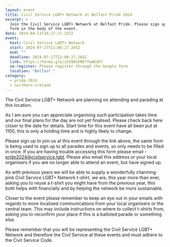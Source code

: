 ```yaml
---
layout: event
title: Civil Service LGBT+ Network at Belfast Pride 2024
excerpt: >
  Join the Civil Service LGBT+ Network at Belfast Pride. Please sign up with the
  form in the body of the event.
date: 2024-04-11T10:27:27.237Z
event:
  host: Civil Service LGBT+ Network
  start: 2024-07-27T11:00:27.245Z
  end: ""
  deadline: 2024-07-17T12:00:27.265Z
  link: https://forms.gle/Jo594SFMEYfwdKSK7
  no-register: Please register through the Google form
  location: "Belfast "
category:
  - pride-2024
  - northern-ireland
---
```

The Civil Service LGBT+ Network are planning on attending and parading at this location.

As I am sure you can appreciate organising such participation takes time and our final plans for the day are not yet finalised. Please check back here closer to the date for details. Start time for this event have all been put at 1100, this is only a holding time and is highly likely to change. 

Please sign up to join us at this event through the link above, the same form is being used to sign up to all parades and events, so only needs to be filled in once. If you are having trouble accessing this form please email - [pride2024@civilservice.lgbt](mailto:pride2024@civilservice.lgbt). Please also email this address or your local organisers if you are no longer able to attend an event, but have signed up.

As with previous years we will be able to supply a wonderfully charming pink Civil Service LGBT+ Network t-shirt, we are, this year more than ever, asking you to reuse a t-shirt you might have from the previous year, this both helps with financially and by helping the network be more sustainable. 

Closer to the event please remember to keep an eye out in your emails with regards to more localised communications from your local organisers or the central team. This may include instructions on where to collect t-shirts from, asking you to reconfirm your place if this is a balloted parade or something else.

Please remember that you will be representing the Civil Service LGBT+ Network and therefore the Civil Service at these events and must adhere to the Civil Service Code.